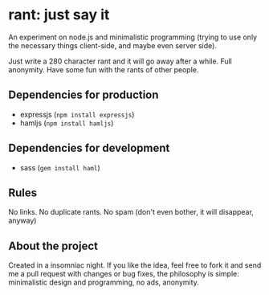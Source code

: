 rant: just say it
=================

An experiment on node.js and minimalistic programming (trying to use only the necessary things client-side, and maybe even server side). 

Just write a 280 character rant and it will go away after a while. Full anonymity. Have some fun with the rants of other people. 

Dependencies for production
---------------------------
* expressjs (`npm install expressjs`)
* hamljs (`npm install hamljs`)

Dependencies for development
----------------------------
* sass (`gem install haml`)

Rules
-----

No links. No duplicate rants. No spam (don't even bother, it will disappear, anyway)

About the project
-----------------

Created in a insomniac night. If you like the idea, feel free to fork it and send me a pull request with changes or bug fixes, the philosophy is simple: minimalistic design and programming, no ads, anonymity.
